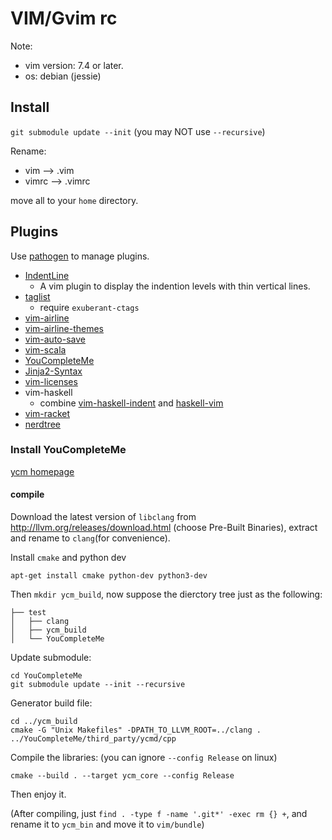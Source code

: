 VIM/Gvim rc
===========

Note:

- vim version: 7.4 or later.
- os: debian (jessie)


Install
--------

`git submodule update --init` (you may NOT use `--recursive`)

Rename:

- vim --> .vim
- vimrc --> .vimrc

move all to your `home` directory.


Plugins
--------

Use [pathogen](https://github.com/tpope/vim-pathogen) to manage plugins.

- [IndentLine](https://github.com/Yggdroot/indentLine)
    * A vim plugin to display the indention levels with thin vertical lines.
- [taglist](https://github.com/vim-scripts/taglist.vim)
    * require `exuberant-ctags`
- [vim-airline](https://github.com/vim-airline/vim-airline)
- [vim-airline-themes](https://github.com/vim-airline/vim-airline-themes)
- [vim-auto-save](https://github.com/vim-scripts/vim-auto-save)
- [vim-scala](https://github.com/derekwyatt/vim-scala)
- [YouCompleteMe](https://github.com/Valloric/YouCompleteMe)
- [Jinja2-Syntax](https://github.com/Glench/Vim-Jinja2-Syntax)
- [vim-licenses](https://github.com/antoyo/vim-licenses)
- vim-haskell
    * combine [vim-haskell-indent](https://github.com/itchyny/vim-haskell-indent) and [haskell-vim](https://github.com/neovimhaskell/haskell-vim)
- [vim-racket](https://github.com/wlangstroth/vim-racket)
- [nerdtree](https://github.com/scrooloose/nerdtree)


### Install YouCompleteMe

[ycm homepage](https://github.com/Valloric/YouCompleteMe)

#### compile

Download the latest version of `libclang` from <http://llvm.org/releases/download.html> (choose Pre-Built Binaries), extract and rename to `clang`(for convenience).

Install `cmake` and python dev

`apt-get install cmake python-dev python3-dev`

Then `mkdir ycm_build`, now suppose the dierctory tree just as the following:

```
├── test
│   ├── clang
│   ├── ycm_build
│   └── YouCompleteMe
```

Update submodule:

```
cd YouCompleteMe
git submodule update --init --recursive
```

Generator build file:

```
cd ../ycm_build
cmake -G "Unix Makefiles" -DPATH_TO_LLVM_ROOT=../clang . ../YouCompleteMe/third_party/ycmd/cpp
```

Compile the libraries: (you can ignore `--config Release` on linux)

```
cmake --build . --target ycm_core --config Release
```

Then enjoy it.

(After compiling, just `find . -type f -name '.git*' -exec rm {} +`, and rename it to `ycm_bin` and move it to `vim/bundle`)

